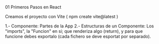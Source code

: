01 Primeros Pasos en React


Creamos el proyecto con Vite ( npm create vite@latest )

1.- Componente: Partes de la App
2.- Estructuras de un Componente: Los "imports", la "Funcion" en si; que renderiza algo (return), y para que funcione debes exportalo (cada fichero se deve esportat por separado).  